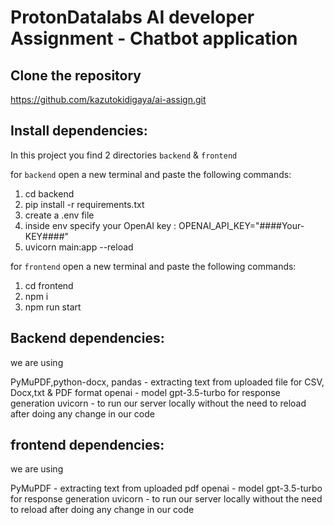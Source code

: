 # ProtonDatalabs AI developer Assignment - Chatbot application

## Clone the repository

https://github.com/kazutokidigaya/ai-assign.git

## Install dependencies:

In this project you find 2 directories `backend` & `frontend`

for `backend` open a new terminal and paste the following commands:

1.  cd backend
2.  pip install -r requirements.txt
3.  create a .env file 
4.  inside env specify your OpenAI key :  OPENAI_API_KEY="####Your-KEY####"
5.  uvicorn main:app --reload

for `frontend` open a new terminal and paste the following commands:

1.  cd frontend
2.  npm i
4.  npm run start

## Backend dependencies:

we are using

PyMuPDF,python-docx, pandas - extracting text from uploaded file for CSV, Docx,txt & PDF format
openai - model gpt-3.5-turbo for response generation
uvicorn - to run our server locally without the need to reload after doing any change in our code

## frontend dependencies:

we are using

PyMuPDF - extracting text from uploaded pdf
openai - model gpt-3.5-turbo for response generation
uvicorn - to run our server locally without the need to reload after doing any change in our code
